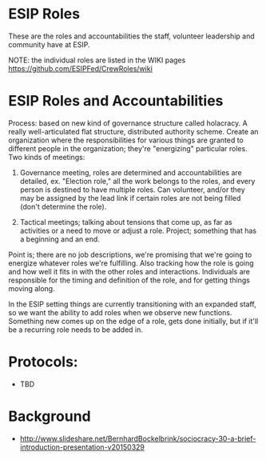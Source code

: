 ESIP Roles
==================

These are the roles and accountabilities the staff, volunteer leadership and community have at ESIP. 

NOTE: the individual roles are listed in the WIKI pages <https://github.com/ESIPFed/CrewRoles/wiki>

# ESIP Roles and Accountabilities

Process: based on new kind of governance structure called holacracy. A really well-articulated flat structure, distributed authority scheme. Create an organization where the responsibilities for various things are granted to different people in the organization; they're "energizing" particular roles.
Two kinds of meetings:


1) Governance meeting, roles are determined and accountabilities are detailed, ex. "Election role," all the work belongs to the roles, and every person is destined to have multiple roles. Can volunteer, and/or they may be assigned by the lead link if certain roles are not being filled (don't determine the role).


2) Tactical meetings; talking about tensions that come up, as far as activities or a need to move or adjust a role.
Project; something that has a beginning and an end.


Point is; there are no job descriptions, we're promising that we're going to energize whatever roles we're fulfilling. Also tracking how the role is going and how well it fits in with the other roles and interactions. Individuals are responsible for the timing and definition of the role, and for getting things moving along.


In the ESIP setting things are currently transitioning with an expanded staff, so we want the ability to add roles when we observe new functions. Something new comes up on the edge of a role, gets done initially, but if it'll be a recurring role needs to be added in.


# Protocols:
* TBD 

# Background
* http://www.slideshare.net/BernhardBockelbrink/sociocracy-30-a-brief-introduction-presentation-v20150329
